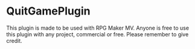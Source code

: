 # QuitGamePlugin

This plugin is made to be used with RPG Maker MV.
Anyone is free to use this plugin with any project, commercial or free. Please remember to give credit.

